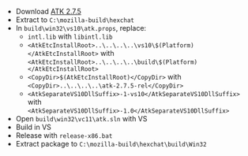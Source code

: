  * Download [ATK 2.7.5](http://ftp.gnome.org/pub/gnome/sources/atk/2.7/atk-2.7.5.tar.xz)
 * Extract to `C:\mozilla-build\hexchat`
 * In `build\win32\vs10\atk.props`, replace:
	* `intl.lib` with `libintl.lib`
	* `<AtkEtcInstallRoot>..\..\..\..\vs10\$(Platform)</AtkEtcInstallRoot>` with  
`<AtkEtcInstallRoot>..\..\..\..\build\$(Platform)</AtkEtcInstallRoot>`
	* `<CopyDir>$(AtkEtcInstallRoot)</CopyDir>` with  
`<CopyDir>..\..\..\..\atk-2.7.5-rel</CopyDir>`
	* `<AtkSeparateVS10DllSuffix>-1-vs10</AtkSeparateVS10DllSuffix>` with  
`<AtkSeparateVS10DllSuffix>-1.0</AtkSeparateVS10DllSuffix>`
 * Open `build\win32\vc11\atk.sln` with VS
 * Build in VS
 * Release with `release-x86.bat`
 * Extract package to `C:\mozilla-build\hexchat\build\Win32`
